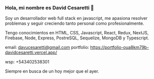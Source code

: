 ### Hola, mi nombre es David Cesaretti 👋

Soy un desarrollador web full stack en javascript, me apasiona resolver problemas y seguir creciendo tanto personal como profesionalmente.

Tengo conocimientos en HTML, CSS, Javascript, React, Redux, NextJS, Firebase, Node, Express, PostreSQL, Sequelize, MongoDB y Typescript.

email: davucesaretti@gmail.com
portfolio: https://portfolio-oua8km79b-davidcesaretti.vercel.app/

wsp:   +543402538301

Siempre en busca de un hoy mejor que el ayer.
<!--
**davidcesaretti/davidcesaretti** is a ✨ _special_ ✨ repository because its `README.md` (this file) appears on your GitHub profile.

Here are some ideas to get you started:

- 🔭 I’m currently working on ...
- 🌱 I’m currently learning ...
- 👯 I’m looking to collaborate on ...
- 🤔 I’m looking for help with ...
- 💬 Ask me about ...
- 📫 How to reach me: ...
- 😄 Pronouns: ...
- ⚡ Fun fact: ...
-->
